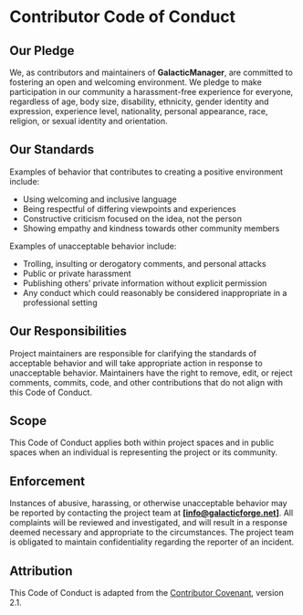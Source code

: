 
# Contributor Code of Conduct

## Our Pledge

We, as contributors and maintainers of **GalacticManager**, are committed to fostering an open and welcoming environment. We pledge to make participation in our community a harassment-free experience for everyone, regardless of age, body size, disability, ethnicity, gender identity and expression, experience level, nationality, personal appearance, race, religion, or sexual identity and orientation.

## Our Standards

Examples of behavior that contributes to creating a positive environment include:
- Using welcoming and inclusive language
- Being respectful of differing viewpoints and experiences
- Constructive criticism focused on the idea, not the person
- Showing empathy and kindness towards other community members

Examples of unacceptable behavior include:
- Trolling, insulting or derogatory comments, and personal attacks
- Public or private harassment
- Publishing others’ private information without explicit permission
- Any conduct which could reasonably be considered inappropriate in a professional setting

## Our Responsibilities

Project maintainers are responsible for clarifying the standards of acceptable behavior and will take appropriate action in response to unacceptable behavior. Maintainers have the right to remove, edit, or reject comments, commits, code, and other contributions that do not align with this Code of Conduct.

## Scope

This Code of Conduct applies both within project spaces and in public spaces when an individual is representing the project or its community.

## Enforcement

Instances of abusive, harassing, or otherwise unacceptable behavior may be reported by contacting the project team at **[info@galacticforge.net]**. All complaints will be reviewed and investigated, and will result in a response deemed necessary and appropriate to the circumstances. The project team is obligated to maintain confidentiality regarding the reporter of an incident.

## Attribution

This Code of Conduct is adapted from the [Contributor Covenant](https://www.contributor-covenant.org), version 2.1.
